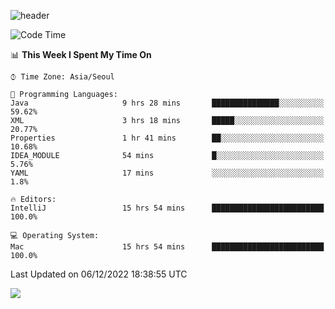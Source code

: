 ![header](https://capsule-render.vercel.app/api?type=Egg&color=timeAuto&height=300&section=header&text=PoPo&fontSize=90&animation=fadeIn)

  <!--START_SECTION:waka-->
![Code Time](http://img.shields.io/badge/Code%20Time-326%20hrs%2043%20mins-blue)

📊 **This Week I Spent My Time On** 

```text
⌚︎ Time Zone: Asia/Seoul

💬 Programming Languages: 
Java                     9 hrs 28 mins       ███████████████░░░░░░░░░░   59.62% 
XML                      3 hrs 18 mins       █████░░░░░░░░░░░░░░░░░░░░   20.77% 
Properties               1 hr 41 mins        ██░░░░░░░░░░░░░░░░░░░░░░░   10.68% 
IDEA_MODULE              54 mins             █░░░░░░░░░░░░░░░░░░░░░░░░   5.76% 
YAML                     17 mins             ░░░░░░░░░░░░░░░░░░░░░░░░░   1.8%

🔥 Editors: 
IntelliJ                 15 hrs 54 mins      █████████████████████████   100.0%

💻 Operating System: 
Mac                      15 hrs 54 mins      █████████████████████████   100.0%

```


 Last Updated on 06/12/2022 18:38:55 UTC
<!--END_SECTION:waka-->



<img src="https://capsule-render.vercel.app/api?type=Egg&color=timeAuto&height=300&section=footer&text=PoPo&fontSize=90&animation=fadeIn&reversal=true" />

